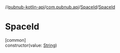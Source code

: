//[pubnub-kotlin-api](../../../index.md)/[com.pubnub.api](../index.md)/[SpaceId](index.md)/[SpaceId](-space-id.md)

# SpaceId

[common]\
constructor(value: [String](https://kotlinlang.org/api/latest/jvm/stdlib/kotlin/-string/index.html))
